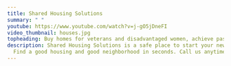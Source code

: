 ```yaml
---
title: Shared Housing Solutions
summary: " "
youtube: https://www.youtube.com/watch?v=j-gO5jDneFI
video_thumbnail: houses.jpg
topheading: Buy homes for veterans and disadvantaged women, achieve passive income and solve housing insecurity
description: Shared Housing Solutions is a safe place to start your new life.
  Find a good housing and good neighborhood in seconds. Call us anytime
---
```

